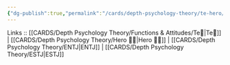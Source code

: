 ```yaml
---
{"dg-publish":true,"permalink":"/cards/depth-psychology-theory/te-hero/","created":"2023-01-05T12:06:08.503+01:00","updated":"2023-04-21T13:49:24.222+02:00"}
---
```


Links :: [[CARDS/Depth Psychology Theory/Functions & Attitudes/Te🏹\|Te🏹]] | [[CARDS/Depth Psychology Theory/Hero 🦸‍♂️\|Hero 🦸‍♂️]] | [[CARDS/Depth Psychology Theory/ENTJ\|ENTJ]] | [[CARDS/Depth Psychology Theory/ESTJ\|ESTJ]]
